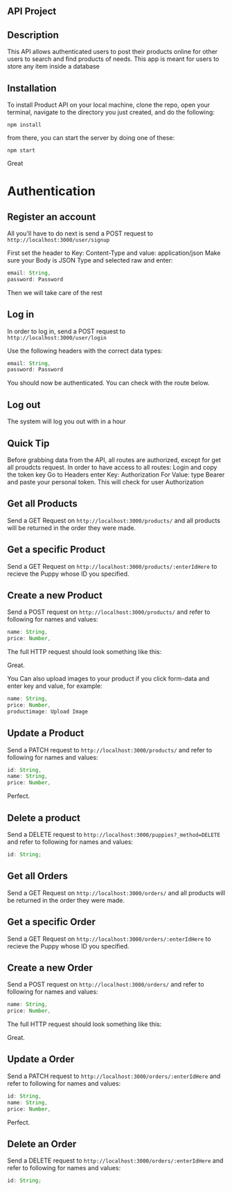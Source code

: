 ## API Project

## Description

This API allows authenticated users to post their products online for other users to search and find products of needs. This app is meant for users to store any item inside a database

## Installation

To install Product API on your local machine, clone the repo, open your terminal, navigate to the directory you just created, and do the following:

```
npm install
```

from there, you can start the server by doing one of these:

```
npm start
```

Great

# Authentication

## Register an account

All you'll have to do next is send a POST request to `http://localhost:3000/user/signup`

First set the header to Key: Content-Type and value: application/json
Make sure your Body is JSON Type and selected raw and enter:

```js
email: String,
password: Password
```

Then we will take care of the rest

## Log in

In order to log in, send a POST request to `http://localhost:3000/user/login`

Use the following headers with the correct data types:

```js
email: String,
password: Password
```

You should now be authenticated. You can check with the route below.

## Log out

The system will log you out with in a hour

## Quick Tip

Before grabbing data from the API, all routes are authorized, except for get all proudcts request. In order to have access to all routes:
Login and copy the token key
Go to Headers enter Key: Authorization
For Value: type Bearer and paste your personal token.
This will check for user Authorization

## Get all Products

Send a GET Request on `http://localhost:3000/products/` and all products will be returned in the order they were made.

## Get a specific Product

Send a GET Request on `http://localhost:3000/products/:enterIdHere` to recieve the Puppy whose ID you specified.

## Create a new Product

Send a POST request on `http://localhost:3000/products/` and refer to following for names and values:

```js
name: String,
price: Number,

```

The full HTTP request should look something like this:

Great.

You Can also upload images to your product if you click form-data and enter key and value, for example:

```js
name: String,
price: Number,
productimage: Upload Image


```

## Update a Product

Send a PATCH request to `http://localhost:3000/products/` and refer to following for names and values:

```js
id: String,
name: String,
price: Number,
```

Perfect.

## Delete a product

Send a DELETE request to `http://localhost:3000/puppies?_method=DELETE` and refer to following for names and values:

```js
id: String;
```

## Get all Orders

Send a GET Request on `http://localhost:3000/orders/` and all products will be returned in the order they were made.

## Get a specific Order

Send a GET Request on `http://localhost:3000/orders/:enterIdHere` to recieve the Puppy whose ID you specified.

## Create a new Order

Send a POST request on `http://localhost:3000/orders/` and refer to following for names and values:

```js
name: String,
price: Number,

```

The full HTTP request should look something like this:

Great.

## Update a Order

Send a PATCH request to `http://localhost:3000/orders/:enterIdHere` and refer to following for names and values:

```js
id: String,
name: String,
price: Number,
```

Perfect.

## Delete an Order

Send a DELETE request to `http://localhost:3000/orders/:enterIdHere` and refer to following for names and values:

```js
id: String;
```

